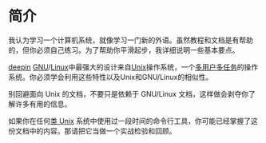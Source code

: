 # 简介

我认为学习一个计算机系统，就像学习一门新的外语。虽然教程和文档是有帮助的，但你必须自己练习。为了帮助你平滑起步，我详细说明一些基本要点。

[deepin](https://www.deepin.org/) [GNU](https://zh.wikipedia.org/wiki/GNU)/[Linux](https://zh.wikipedia.org/wiki/Linux)中最强大的设计来自[Unix](https://zh.wikipedia.org/wiki/Unix)操作系统，一个[多用户](https://zh.wikipedia.org/wiki/Multi-user)[多任务](https://zh.wikipedia.org/wiki/Computer_multitasking)的操作系统。你必须学会利用这些特性以及Unix和GNU/Linux的相似性。

别回避面向 Unix 的文档，不要只是依赖于 GNU/Linux 文档，这样做会剥夺你了解许多有用的信息。

如果你在任何[类 Unix](https://zh.wikipedia.org/wiki/Unix-like) 系统中使用过一段时间的命令行工具，你可能已经掌握了这份文档中的内容。那请把它当做一个实战检验和回顾。
